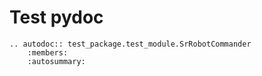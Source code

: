 # Test pydoc


```eval_rst
.. autodoc:: test_package.test_module.SrRobotCommander
    :members:
    :autosummary:
```